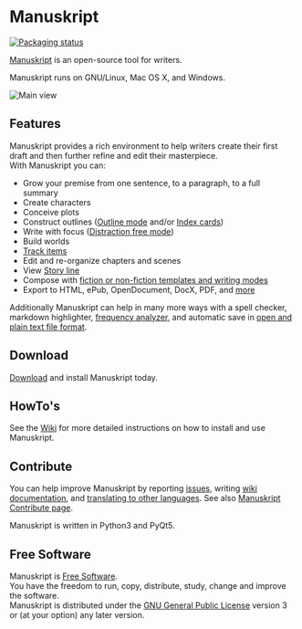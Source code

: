# Manuskript
[![Packaging status](https://repology.org/badge/tiny-repos/manuskript.svg)](https://repology.org/metapackage/manuskript/versions)

[Manuskript](http://www.theologeek.ch/manuskript) is an open-source
tool for writers.

Manuskript runs on GNU/Linux, Mac OS X, and Windows.

![Main view](http://www.theologeek.ch/manuskript/wp-content/uploads/2017/11/manuskript-0.5.0-main-view.jpg)

## Features

Manuskript provides a rich environment to help writers create their
first draft and then further refine and edit their masterpiece.  
With Manuskript you can:

* Grow your premise from one sentence, to a paragraph, to a full
  summary
* Create characters
* Conceive plots
* Construct outlines
  ([Outline mode](http://www.theologeek.ch/manuskript/2016/02/05/outliner/)
  and/or
  [Index cards](http://www.theologeek.ch/manuskript/2016/02/05/index-cards/))
* Write with focus
  ([Distraction free mode](https://github.com/olivierkes/manuskript/wiki/Full-screen-mode))
* Build worlds
* [Track items](https://github.com/olivierkes/manuskript/wiki/How-to-keep-track-of-important-items)
* Edit and re-organize chapters and scenes
* View [Story line](http://www.theologeek.ch/manuskript/2016/02/28/story-line/)
* Compose with
  [fiction or non-fiction templates and writing modes](http://www.theologeek.ch/manuskript/2016/03/31/writing-modes-simple-fiction/)
* Export to HTML, ePub, OpenDocument, DocX, PDF, and
  [more](https://github.com/olivierkes/manuskript/wiki/Import-and-Export-capabilities)


Additionally Manuskript can help in many more ways with a spell
checker, markdown highlighter,
[frequency analyzer](http://www.theologeek.ch/manuskript/2016/02/08/frequency-analyzer/),
and automatic save in
[open and plain text file format](http://www.theologeek.ch/manuskript/2016/03/31/open-plain-text-file-format/).

## Download

[Download](http://www.theologeek.ch/manuskript/download) and install Manuskript today.

## HowTo's

See the [Wiki](http://github.com/olivierkes/manuskript/wiki) for more
detailed instructions on how to install and use Manuskript.

## Contribute

You can help improve Manuskript by reporting
[issues](https://github.com/olivierkes/manuskript/issues), writing
[wiki documentation](https://github.com/olivierkes/manuskript/wiki),
and
[translating to other languages](https://github.com/olivierkes/manuskript/wiki/Translate-Manuskript).
See also
[Manuskript Contribute page](http://www.theologeek.ch/manuskript/contribute/).

Manuskript is written in Python3 and PyQt5.

## Free Software

Manuskript is [Free Software](https://www.gnu.org/philosophy/free-sw.html).  
You have the freedom to run, copy, distribute, study, change and improve the software.  
Manuskript is distributed under the [GNU General Public License](https://www.gnu.org/licenses/gpl.html) version 3 or (at your option) any later version.
